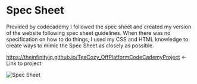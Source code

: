# Spec Sheet
Provided by codecademy I followed the spec sheet and created my version of the website following spec sheet guidelines. When there was no specification on how to do things, I used my CSS and HTML knowledge to create ways to mimic the Spec Sheet as closely as possible.

https://theinfinityiq.github.io/TeaCozy_OffPlatformCodeCademyProject <- Link to project

![Spec Sheet](https://content.codecademy.com/courses/freelance-1/unit-4/img-tea-cozy-redline.jpg)
